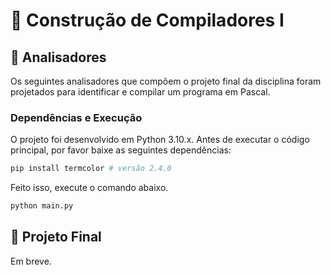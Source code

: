 # 💾 Construção de Compiladores I

## 📃 Analisadores

Os seguintes analisadores que compõem o projeto final da disciplina foram projetados para identificar e compilar um programa em Pascal. 

### Dependências e Execução

O projeto foi desenvolvido em Python 3.10.x. Antes de executar o código principal, por favor baixe as seguintes dependências:

```bash
pip install termcolor # versão 2.4.0
```

Feito isso, execute o comando abaixo.

```bash
python main.py
```

## 📃 Projeto Final

Em breve.
